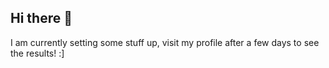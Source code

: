 ## Hi there 👋

I am currently setting some stuff up, visit my profile after a few days to see the results! :]
